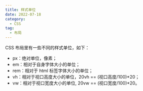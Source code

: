 ```yaml
---
title: 样式单位
date: 2022-07-18
category:
  - CSS
tag:
  - 布局
---
```


CSS 布局里有一些不同的样式单位，如下：

* px：绝对单位，像素；
* em：相对于自身字体大小的单位；
* rem：相对于 html 标签字体大小的单位；
* vh：相对于视口高度大小的单位，20vh == (视口高度/100)*20；
* vw：相对于视口宽度大小的单位,  20vw == (视口宽度/100)*20。